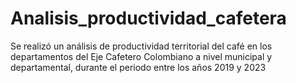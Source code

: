 # Analisis_productividad_cafetera
Se realizó un análisis de productividad territorial del café en los departamentos del Eje Cafetero Colombiano a nivel municipal y departamental, durante el periodo entre los años 2019 y 2023
